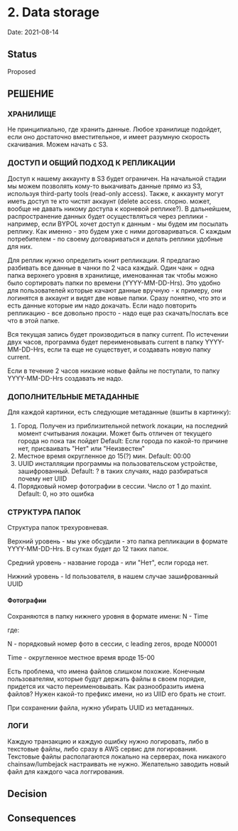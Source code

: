 # 2. Data storage

Date: 2021-08-14

## Status

Proposed

## РЕШЕНИЕ

### ХРАНИЛИЩЕ

Не принципиально, где хранить данные. Любое хранилище подойдет, если оно достаточно вместительное, и имеет разумную скорость скачивания. Можем начать с S3. 

### ДОСТУП И ОБЩИЙ ПОДХОД К РЕПЛИКАЦИИ

Доступ к нашему аккаунту в S3 будет ограничен. На начальной стадии мы можем позволять кому-то выкачивать данные прямо из S3, используя third-party tools (read-only access). Также, к аккаунту могут иметь доступ те кто чистят аккаунт (delete access. спорно. может, вообще не давать никому доступа к корневой реплике?). В дальнейшем, распространение данных будет осуществляться через реплики - например, если BYPOL хочет доступ к данным - мы будем им посылать реплику. Как именно - это будем уже с ними договариваться. С каждым потребителем - по своему договариваться и делать реплики удобные для них.

Для реплик нужно определить юнит репликации. Я предлагаю разбивать все данные в чанки по 2 часа каждый. Один чанк = одна папка верхнего уровня в хранилище, именованная так чтобы можно было сортировать папки по времени (YYYY-MM-DD-Hrs). Это удобно для пользователей которые качают данные вручную - к примеру, они логинятся в аккаунт и видят две новые папки. Сразу понятно, что это и есть данные которые им надо докачать. Если надо повторить репликацию - все довольно просто - надо еще раз скачать/послать все что в этой папке.

Вся текущая запись будет производиться в папку current. По истечении двух часов, программа будет переименовывать current в папку YYYY-MM-DD-Hrs, если та еще не существует, и создавать новую папку current.

Если в течение 2 часов никакие новые файлы не поступали, то папку YYYY-MM-DD-Hrs создавать не надо.  

### ДОПОЛНИТЕЛЬНЫЕ МЕТАДАННЫЕ

Для каждой картинки, есть следующие метаданные (вшиты в картинку):

1. Город.
Получен из приблизительной network локации, на последний момент считывания локации. Может быть отличен от текущего города но пока так пойдет
Default: Если города по какой-то причине нет, присваивать "Нет" или "Неизвестен"
2. Местное время округленное до 15(?) мин. 
Default: 00:00
3. UUID инсталляции программы на пользовательском устройстве, зашифрованный.
Default: ? в таких случаях, надо разбираться почему нет UIID 
4. Порядковый номер фотографии в сессии.
Число от 1 до maxint. Default: 0, но это ошибка
### СТРУКТУРА ПАПОК

Структура папок трехуровневая.

Верхний уровень - мы уже обсудили - это папка репликации в формате YYYY-MM-DD-Hrs. В сутках будет до 12 таких папок. 

Средний уровень - название города - или "Нет", если города нет.

Нижний уровень - Id пользователя, в нашем случае зашифрованный UUID

#### Фотографии

Сохраняются в папку нижнего уровня в формате имени: N - Time

где:

N - порядковый номер фото в сессии, с leading zeros, вроде N00001

Time - округленное местное время вроде 15-00  

Есть проблема, что имена файлов слишком похожие. Конечным пользователям, которые будут держать файлы в своем порядке, придется их часто переименовывать. Как разнообразить имена файлов? Нужен какой-то префикс имени, но из UIID его брать не стоит.

При сохранении файла, нужно убирать UUID из метаданных. 

### ЛОГИ

Каждую транзакцию и каждую ошибку нужно логировать, либо в текстовые файлы, либо сразу в AWS сервис для логирования. Текстовые файлы располагаются локально на серверах, пока никакого chainsaw/lumbejack настраивать не нужно. Желательно заводить новый файл для каждого часа логгирования.

## Decision

## Consequences
